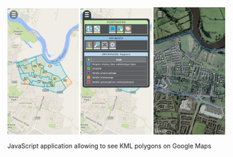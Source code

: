 
<img src="./media/image01.jpg" width="32%"/>
<img src="./media/image02.png" width="32%"/> 
<img src="./media/image03.jpg" width="32%"/>

JavaScript application allowing to see KML polygons on Google Maps

